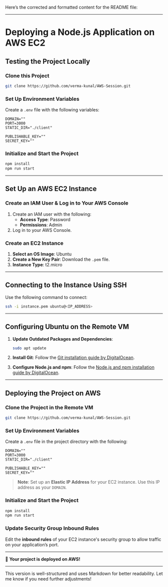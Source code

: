 Here’s the corrected and formatted content for the README file:

---

# Deploying a Node.js Application on AWS EC2

## **Testing the Project Locally**

### **Clone this Project**

```bash
git clone https://github.com/verma-kunal/AWS-Session.git
```

### **Set Up Environment Variables**

Create a `.env` file with the following variables:

```env
DOMAIN=""
PORT=3000
STATIC_DIR="./client"

PUBLISHABLE_KEY=""
SECRET_KEY=""
```

### **Initialize and Start the Project**

```bash
npm install
npm run start
```

---

## **Set Up an AWS EC2 Instance**

### **Create an IAM User & Log in to Your AWS Console**

1. Create an IAM user with the following:
   - **Access Type**: Password
   - **Permissions**: Admin
2. Log in to your AWS Console.

### **Create an EC2 Instance**

1. **Select an OS Image**: Ubuntu  
2. **Create a New Key Pair**: Download the `.pem` file.  
3. **Instance Type**: t2.micro  

---

## **Connecting to the Instance Using SSH**

Use the following command to connect:

```bash
ssh -i instance.pem ubuntu@<IP_ADDRESS>
```

---

## **Configuring Ubuntu on the Remote VM**

1. **Update Outdated Packages and Dependencies**:
   ```bash
   sudo apt update
   ```

2. **Install Git**:
   Follow the [Git installation guide by DigitalOcean](https://www.digitalocean.com/community/tutorials/how-to-install-git-on-ubuntu).

3. **Configure Node.js and npm**:
   Follow the [Node.js and npm installation guide by DigitalOcean](https://www.digitalocean.com/community/tutorials/how-to-install-node-js-on-ubuntu-20-04).

---

## **Deploying the Project on AWS**

### **Clone the Project in the Remote VM**

```bash
git clone https://github.com/verma-kunal/AWS-Session.git
```

### **Set Up Environment Variables**

Create a `.env` file in the project directory with the following:

```env
DOMAIN=""
PORT=3000
STATIC_DIR="./client"

PUBLISHABLE_KEY=""
SECRET_KEY=""
```

> **Note**: Set up an **Elastic IP Address** for your EC2 instance. Use this IP address as your `DOMAIN`.

### **Initialize and Start the Project**

```bash
npm install
npm run start
```

### **Update Security Group Inbound Rules**

Edit the **inbound rules** of your EC2 instance's security group to allow traffic on your application’s port.

---

🎉 **Your project is deployed on AWS!**

--- 

This version is well-structured and uses Markdown for better readability. Let me know if you need further adjustments!
